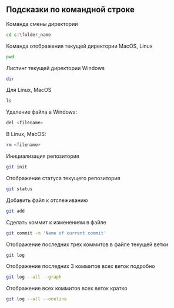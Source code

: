 ## Подсказки по командной строке

Команда смены директории
```sh
cd c:\folder_name
```

Команда отображения текущей директории MacOS, Linux

```sh
pwd
```

Листинг текущей директории Windows
```sh
dir
```
Для Linux, MacOS
```sh
ls
```

Удаление файла в Windows:
```sh
del <filename>
```

В Linux, MacOS:
```sh
rm <filename>
```

Инициализация репозитория
```sh
git init
```

Отображение статуса текущего репозитория
```sh
git status
```

Добавить файл к отслеживанию
```sh
git add
```

Сделать коммит к изменениям в файле
```sh
git commit -m 'Name of current commit'
```

Отображение последних трех коммитов в файле текущей ветки
```sh
git log
```

Отображение последних 3 коммитов всех веток подробно
```sh
git log --all --graph
```

Отображение всех коммитов всех веток кратко
```sh
git log --all --oneline
```

